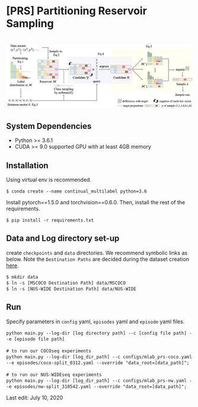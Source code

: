 # \[PRS\] Partitioning Reservoir Sampling

# ![](resources/algorithm_new.png)


## System Dependencies
- Python >= 3.6.1
- CUDA >= 9.0 supported GPU with at least 4GB memory

## Installation
Using virtual env is recommended.
```
$ conda create --name continual_multilabel python=3.6
```
Install pytorch==1.5.0 and torchvision==0.6.0.
Then, install the rest of the requirements.
```
$ pip install -r requirements.txt
```

## Data and Log directory set-up
create `checkpoints` and `data` directories.
We recommend symbolic links as below. Note the `Destination Paths` are decided during the dataset creation [here](../dataset).
```
$ mkdir data
$ ln -s [MSCOCO Destination Path] data/MSCOCO
$ ln -s [NUS-WIDE Destination Path] data/NUS-WIDE
```

## Run
Specify parameters in `config` yaml, `episodes` yaml and `episode` yaml files.
```
python main.py --log-dir [log directory path] --c [config file path] --e [episode file path]

# to run our COCOseq experiments
python main.py --log-dir [log_dir_path] --c configs/mlab_prs-coco.yaml --e episodes/coco-split_0312.yaml --override "data_root=[data_path]";

# to run our NUS-WIDEseq experiments
python main.py --log-dir [log_dir_path] --c configs/mlab_prs-nw.yaml --e episodes/nw-split_310542.yaml --override "data_root=[data_path]";
```

Last edit: July 10, 2020
